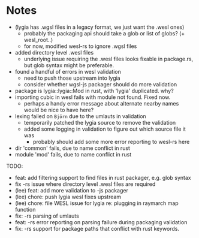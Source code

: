 # Notes

- (lygia has .wgsl files in a legacy format, we just want the .wesl ones)
  - probably the packaging api should take a glob or list of globs? (+ wesl_root..)
  - for now, modified wesl-rs to ignore .wgsl files
- added directory level .wesl files
  - underlying issue requiring the .wesl files looks fixable in package.rs, but glob syntax might be preferable.
- found a handful of errors in wesl validation
  - need to push those upstream into lygia
  - consider whether wgsl-js packager should do more validation
- package is lygia::lygia::Mod in rust, with 'lygia' duplicated. why?
- importing cubic in wesl fails with module not found. Fixed now.
  - perhaps a handy error message about alternate nearby names would be nice to have here?
- lexing failed on `Björn` due to the umlauts in validation
  - temporarily patched the lygia source to remove the validation
  - added some logging in validation to figure out which source file it was
    - probably should add some more error reporting to wesl-rs here
- dir 'common' fails, due to name conflict in rust
- module 'mod' fails, due to name conflict in rust

TODO:

- feat: add filtering support to find files in rust packager, e.g. glob syntax
- fix -rs issue where directory level .wesl files are required
- (lee) feat: add more validation to -js packager
- (lee) chore: push lygia wesl fixes upstream
- (lee) chore: file WESL issue for lygia re: plugging in raymarch map function
- fix: -rs parsing of umlauts
- feat: -rs error reporting on parsing failure during packaging validation
- fix: -rs support for package paths that conflict with rust keywords.